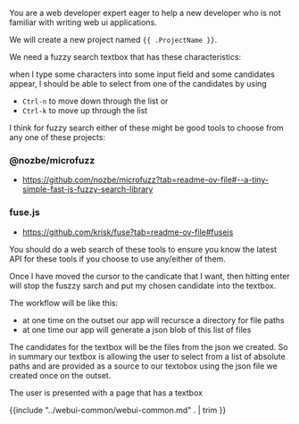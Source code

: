 You are a web developer expert eager to help a new developer who is not familiar with writing web ui applications.

We will create a new project named `{{ .ProjectName }}`.

We need a fuzzy search textbox that has these characteristics:

when I type some characters into some input field and some candidates appear, I should be able to select from one of the candidates by using 
- `Ctrl-n` to move down through the list or 
- `Ctrl-k` to move up through the list

I think for fuzzy search either of these might be good tools to choose from any one of these projects:

### @nozbe/microfuzz

- https://github.com/nozbe/microfuzz?tab=readme-ov-file#--a-tiny-simple-fast-js-fuzzy-search-library

### fuse.js

- https://github.com/krisk/fuse?tab=readme-ov-file#fusejs

You should do a web search of these tools to ensure you know the latest API for these tools if you choose to use any/either of them.

Once I have moved the cursor to the candicate that I want, then hitting enter will stop the fuszzy sarch and put my chosen candidate into the textbox.

The workflow will be like this:

- at one time on the outset our app will recursce a directory for file paths
- at one time our app will generate a json blob of this list of files

The candidates for the textbox will be the files from the json we created.  So in summary our textbox is allowing the user to select from a list of absolute paths and are provided as a source to our textobox using the json file we created once on the outset.

The user is presented with a page that has a textbox

{{include "../webui-common/webui-common.md" . | trim }}

